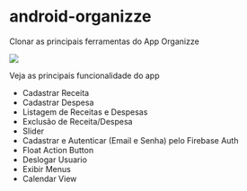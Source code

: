# android-organizze
Clonar as principais ferramentas do App Organizze

<img src="https://user-images.githubusercontent.com/21367563/95037026-0f876e80-06a0-11eb-8430-dbba75983c05.png">

<p>Veja as principais funcionalidade do app </p>

<ul>
  <li>Cadastrar Receita</li>
  <li>Cadastrar Despesa</li>
  <li>Listagem de Receitas e Despesas</li>  
  <li>Exclusão de Receita/Despesa</li>
  <li>Slider</li>
  <li>Cadastrar e Autenticar (Email e Senha) pelo Firebase Auth</li>
  <li>Float Action Button</li>
  <li>Deslogar Usuario</li>
  <li>Exibir Menus</li>
  <li>Calendar View</li>
  </ul>

